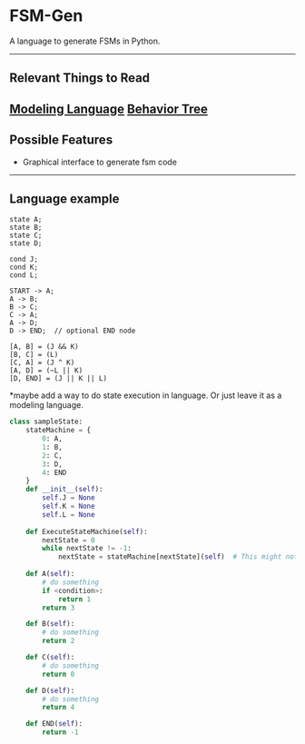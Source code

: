 # FSM-Gen

A language to generate FSMs in Python.

---
## Relevant Things to Read
[Modeling Language](https://en.wikipedia.org/wiki/Modeling_language)
[Behavior Tree](https://en.wikipedia.org/wiki/Behavior_tree)
---
## Possible Features
- Graphical interface to generate fsm code

---
## Language example

```
state A;
state B;
state C;
state D;

cond J;
cond K;
cond L;

START -> A;
A -> B;
B -> C;
C -> A;
A -> D;
D -> END;  // optional END node

[A, B] = (J && K)
[B, C] = (L)
[C, A] = (J ^ K)
[A, D] = (~L || K)
[D, END] = (J || K || L)

```

*maybe add a way to do state execution in language. Or just leave it as a modeling language.

```python
class sampleState:
	stateMachine = {
		0: A,
		1: B,
		2: C,
		3: D,
		4: END
	}
	def __init__(self):
		self.J = None
		self.K = None
		self.L = None
	
	def ExecuteStateMachine(self):
		nextState = 0
		while nextState != -1:
			nextState = stateMachine[nextState](self)  # This might not work
	
	def A(self):
		# do something
		if <condition>:
			return 1
		return 3

	def B(self):
		# do something
		return 2

	def C(self):
		# do something
		return 0

	def D(self):
		# do something
		return 4

	def END(self):
		return -1
```
